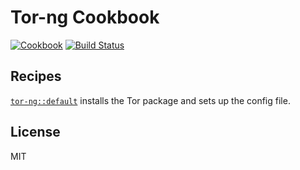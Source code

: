 # Tor-ng Cookbook

[![Cookbook](https://img.shields.io/cookbook/v/tor-ng.svg)](https://supermarket.getchef.com/cookbooks/tor-ng)
[![Build Status](https://travis-ci.org/infertux/chef-tor-ng.svg?branch=master)](https://travis-ci.org/infertux/chef-tor-ng)

## Recipes

[`tor-ng::default`](https://github.com/infertux/chef-tor-ng/tree/master/recipes/default.rb) installs the Tor package and sets up the config file.

## License

MIT
